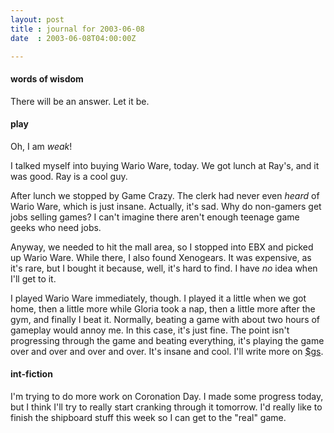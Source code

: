 ```yaml
---
layout: post
title : journal for 2003-06-08
date  : 2003-06-08T04:00:00Z

---
```

<h4>words of wisdom</h4>There will be an answer.  Let it be.<h4>play</h4>Oh, I am <em>weak</em>!

I talked myself into buying Wario Ware, today.  We got lunch at Ray's, and it was good.  Ray is a cool guy.

After lunch we stopped by Game Crazy.  The clerk had never even <em>heard</em> of Wario Ware, which is just insane.  Actually, it's sad.  Why do non-gamers get jobs selling games?  I can't imagine there aren't enough teenage game geeks who need jobs.

Anyway, we needed to hit the mall area, so I stopped into EBX and picked up Wario Ware.  While there, I also found Xenogears.  It was expensive, as it's rare, but I bought it because, well, it's hard to find.  I have <em>no</em> idea when I'll get to it.

I played Wario Ware immediately, though.  I played it a little when we got home, then a little more while Gloria took a nap, then a little more after the gym, and finally I beat it.  Normally, beating a game with about two hours of gameplay would annoy me.  In this case, it's just fine.  The point isn't progressing through the game and beating everything, it's playing the game over and over and over and over.  It's insane and cool.  I'll write more on <a href='http://gamesite.collapsar.net/'>$gs</a>.<h4>int-fiction</h4>I'm trying to do more work on Coronation Day.  I made some progress today, but I think I'll try to really start cranking through it tomorrow.  I'd really like to finish the shipboard stuff this week so I can get to the "real" game.

